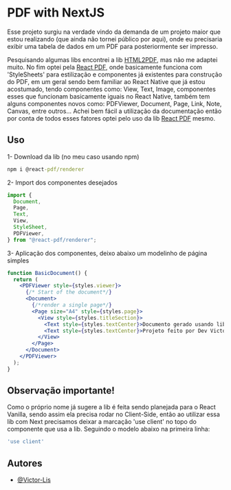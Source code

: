 # PDF with NextJS
Esse projeto surgiu na verdade vindo da demanda de um projeto maior que estou realizando (que ainda não tornei público por aqui), onde eu precisaria exibir uma tabela de dados em um PDF para posteriormente ser impresso.

Pesquisando algumas libs encontrei a lib [HTML2PDF](https://www.npmjs.com/package/react-html2pdf), mas não me adaptei muito. No fim optei pela [React PDF](https://react-pdf.org/), onde basicamente funciona com 'StyleSheets' para estilização e componentes já existentes para construção do PDF, em um geral sendo bem familiar ao React Native que já estou acostumado, tendo componentes como: View, Text, Image, componentes esses que funcionam basicamente iguais no React Native, também tem alguns componentes novos como: PDFViewer, Document, Page, Link, Note, Canvas, entre outros... Achei bem fácil a utilização da documentação então por conta de todos esses fatores optei pelo uso da lib [React PDF](https://react-pdf.org/) mesmo.

## Uso

1- Download da lib (no meu caso usando npm)
```cmd
npm i @react-pdf/renderer
```


2- Import dos componentes desejados
```jsx
import {
  Document,
  Page,
  Text,
  View,
  StyleSheet,
  PDFViewer,
} from "@react-pdf/renderer";
```


3- Aplicação dos componentes, deixo abaixo um modelinho de página simples
```jsx
function BasicDocument() {
  return (
    <PDFViewer style={styles.viewer}>
      {/* Start of the document*/}
      <Document>
        {/*render a single page*/}
        <Page size="A4" style={styles.page}>
          <View style={styles.titleSection}>
            <Text style={styles.textCenter}>Documento gerado usando lib "@react-pdf/renderer"</Text>
            <Text style={styles.textCenter}>Projeto feito por Dev Victor Lis (https://github.com/Victor-Lis)</Text>
          </View>
        </Page>
      </Document>
    </PDFViewer>
  );
}
```

## Observação importante!
Como o próprio nome já sugere a lib é feita sendo planejada para o React Vanilla, sendo assim ela precisa rodar no Client-Side, então ao utilizar essa lib com Next precisamos deixar a marcação 'use client' no topo do componente que usa a lib. Seguindo o modelo abaixo na primeira linha:
```jsx
'use client'
```

## Autores
- [@Victor-Lis](https://github.com/Victor-Lis)
